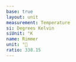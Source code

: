```yaml
---
base: true
layout: unit
measurement: Temperature
si: Degrees Kelvin
siUnit: °K
name: Rimmer
unit: °🥣
ratio: 338.15
---
```

